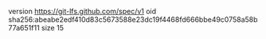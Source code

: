 version https://git-lfs.github.com/spec/v1
oid sha256:abeabe2edf410d83c5673588e23dc19f4468fd666bbe49c0758a58b77a651f11
size 15
